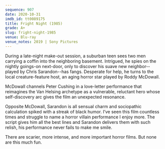 ```yaml
---
sequence: 907
date: 2020-10-31
imdb_id: tt0089175
title: Fright Night (1985)
grade: A+
slug: fright-night-1985
venue: Blu-ray
venue_notes: 2019 | Sony Pictures
---
```


During a late-night make-out session, a suburban teen sees two men carrying a coffin into the neighboring basement. Intrigued, he spies on the nightly goings-on next-door, only to discover his suave new neighbor--played by Chris Sarandon--has fangs. Desperate for help, he turns to the local creature-feature host, an aging horror star played by Roddy McDowall.

<!-- end -->

McDowall channels Peter Cushing in a love-letter performance that reimagines the Van Helsing archetype as a vulnerable, reluctant hero whose self-discovery arc gives the film an unexpected resonance.

Opposite McDowall, Sarandon is all sensual charm and sociopathic calculation spiked with a streak of black humor. I’ve seen this film countless times and struggle to name a horror villain performance I enjoy more. The script gives him all the best lines and Sarandon delivers them with such relish, his performance never fails to make me smile.

There are scarier, more intense, and more important horror films. But none are this much fun.